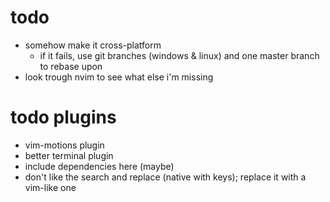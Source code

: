 # todo
- somehow make it cross-platform
  - if it fails, use git branches (windows & linux) and one master branch to rebase upon
- look trough nvim to see what else i'm missing

# todo plugins
- vim-motions plugin
- better terminal plugin
- include dependencies here (maybe)
- don't like the search and replace (native with keys); replace it with a vim-like one

